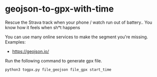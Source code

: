 # geojson-to-gpx-with-time

Rescue the Strava track when your phone / watch run out of battery.. You know how it feels when sh*t happens

You can use many online services to make the segment you're missing. Examples:

* https://geojson.io/

Run the following command to generate gpx file.

```
python3 togpx.py file_geojson file_gpx start_time 
```

